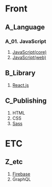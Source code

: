 # Front

## A_Language
### A_01. JavaScript
1. [JavaScript(core)](https://github.com/helloworldlabs-lecture-contents/A-1-1_JavaScript_core)
2. [JavaScript(web)](https://github.com/helloworldlabs-lecture-contents/A-1-2_JavaScript_web)

## B_Library
1. [React.js](https://github.com/helloworldlabs-lecture-contents/B-1_React.js)

## C_Publishing
1. HTML
2. CSS
3. [Sass](https://github.com/helloworldlabs-lecture-contents/C-3_Sass)


# ETC

## Z_etc
1. [Firebase](https://github.com/helloworldlabs-lecture-contents/Z-1_Firebase)
2. GraphQL
